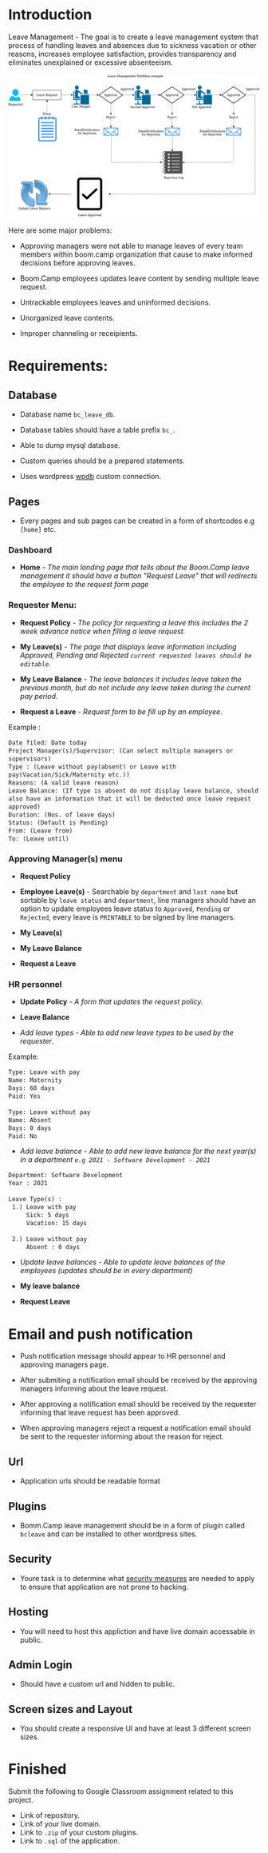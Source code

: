 # Introduction

Leave Management - The goal is to create a leave management system that process of handling leaves and absences due to sickness vacation or other reasons, increases employee satisfaction, provides transparency and eliminates unexplained or excessive absenteeism.

![leave.png](leave.png)

Here are some major problems:

* Approving managers were not able to manage leaves of every team members within boom.camp organization that cause to make informed decisions before approving leaves.

* Boom.Camp employees updates leave content by sending multiple leave request. 

* Untrackable employees leaves and uninformed decisions.

* Unorganized leave contents.

* Improper channeling or receipients.

# Requirements:

## Database

* Database name `bc_leave_db`.

* Database tables should have a table prefix `bc_`.

* Able to dump mysql database. 

* Custom queries should be a prepared statements.

* Uses wordpress [wpdb](https://github.com/boomcamp/starter-wp-theme-plugin) custom connection.

## Pages

* Every pages and sub pages can be created in a form of shortcodes e.g `[home]` etc. 

### Dashboard

* **Home** *- The main landing page that tells about the Boom.Camp leave management it should have a button "Request Leave" that will redirects the employee to the request form page*


### Requester Menu:
	
* **Request Policy** *- The policy for requesting a leave this includes the 2 week advance notice when filling a leave request.*

* **My Leave(s)** *- The page that displays leave information including Approved, Pending and Rejected `current requested leaves should be editable`*.

* **My Leave Balance** *- The leave balances it includes leave taken the previous month, but do not include any leave taken during the current pay period*.

* **Request a Leave** *- Request form to be fill up by an employee*.

Example :

```
Date filed: Date today 
Project Manager(s)/Supervisor: (Can select multiple managers or supervisors)
Type : (Leave without pay(absent) or Leave with pay(Vacation/Sick/Maternity etc.))
Reasons: (A valid leave reason)
Leave Balance: (If type is absent do not display leave balance, should also have an information that it will be deducted once leave request approved)
Duration: (Nos. of leave days)
Status: (Default is Pending)
From: (Leave from)
To: (Leave until)
```

### Approving Manager(s) menu

* **Request Policy**

* **Employee Leave(s)** - Searchable by `department` and `last name` but sortable by `leave status` and `department`, line managers should have an option to update employees leave status to `Approved`, `Pending` or `Rejected`, every leave is `PRINTABLE` to be signed by line managers.

* **My Leave(s)**

* **My Leave Balance** 	

* **Request a Leave**


### HR personnel

* **Update Policy** *- A form that updates the request policy.*

* **Leave Balance** 

* *Add leave types - Able to add new leave types to be used by the requester*.

Example: 

```
Type: Leave with pay
Name: Maternity
Days: 60 days
Paid: Yes

Type: Leave without pay
Name: Absent
Days: 0 days
Paid: No
```

* *Add leave balance - Able to add new leave balance for the next year(s) in a department `e.g 2021 - Software Development - 2021`*

```
Department: Software Development
Year : 2021

Leave Type(s) :
 1.) Leave with pay 
     Sick: 5 days
     Vacation: 15 days
     
 2.) Leave without pay
     Absent : 0 days
```

* *Update leave balances - Able to update leave balances of the employees (updates should be in every department)*
		
* **My leave balance** 	

* **Request Leave**

# Email and push notification

* Push notification message should appear to HR personnel and approving managers page.

* After submiting a notification email should be received by the approving managers informing about the leave request.

* After approving a notification email should be received by the requester informing that leave request has been approved.

* When approving managers reject a request a notification email should be sent to the requester informing about the reason for reject.


## Url

* Application urls should be readable format

## Plugins

* Bomm.Camp leave management should be in a form of plugin called `bcleave` and can be installed to other wordpress sites.

## Security

* Youre task is to determine what [security measures](https://secure.wphackedhelp.com/blog/wordpress-security-checklist-guide/) are needed to apply to ensure that application are not prone to hacking.

## Hosting

* You will need to host this appliction and have live domain accessable in public.

## Admin Login

* Should have a custom url and hidden to public.

## Screen sizes and Layout

* You should create a responsive UI and have at least 3 different screen sizes.

# Finished

Submit the following to Google Classroom assignment related to this project.

* Link of repository.
* Link of your live domain.
* Link to `.zip` of your custom plugins.
* Link to `.sql` of the application.

